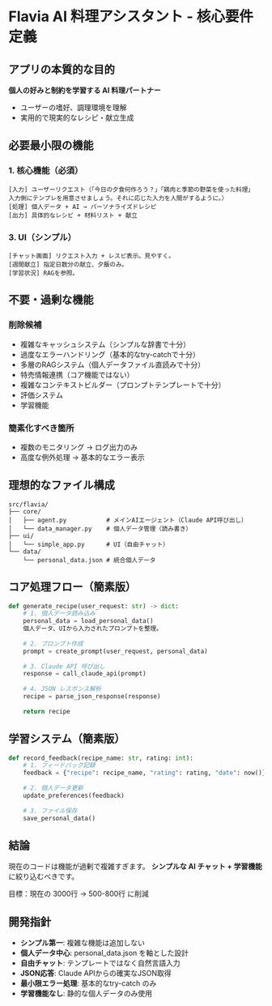 # Flavia AI 料理アシスタント - 核心要件定義

## アプリの本質的な目的
**個人の好みと制約を学習する AI 料理パートナー**
- ユーザーの嗜好、調理環境を理解
- 実用的で現実的なレシピ・献立生成

## 必要最小限の機能

### 1. 核心機能（必須）
```
[入力] ユーザーリクエスト（「今日の夕食何作ろう？」「鶏肉と季節の野菜を使った料理」
入力側にテンプレを用意させましょう。それに応じた入力を人間がするように。）
[処理] 個人データ + AI → パーソナライズドレシピ
[出力] 具体的なレシピ + 材料リスト + 献立
```


### 3. UI（シンプル）
```
[チャット画面] リクエスト入力 + レスピ表示。見やすく。
[週間献立] 指定日数分の献立、夕飯のみ。
[学習状況] RAGを参照。
```

## 不要・過剰な機能

### 削除候補
- 複雑なキャッシュシステム（シンプルな辞書で十分）
- 過度なエラーハンドリング（基本的なtry-catchで十分）
- 多層のRAGシステム（個人データファイル直読みで十分）
- 特売情報連携（コア機能ではない）
- 複雑なコンテキストビルダー（プロンプトテンプレートで十分）
- 評価システム
- 学習機能

### 簡素化すべき箇所
- 複数のモニタリング → ログ出力のみ
- 高度な例外処理 → 基本的なエラー表示

## 理想的なファイル構成

```
src/flavia/
├── core/
│   ├── agent.py           # メインAIエージェント（Claude API呼び出し）
│   └── data_manager.py    # 個人データ管理（読み書き）
├── ui/
│   └── simple_app.py      # UI（自由チャット）
└── data/
    └── personal_data.json # 統合個人データ
```

## コア処理フロー（簡素版）

```python
def generate_recipe(user_request: str) -> dict:
    # 1. 個人データ読み込み
    personal_data = load_personal_data()
    個人データ、UIから入力されたプロンプトを整理。
    
    # 2. プロンプト作成
    prompt = create_prompt(user_request, personal_data)
    
    # 3. Claude API 呼び出し
    response = call_claude_api(prompt)
    
    # 4. JSON レスポンス解析
    recipe = parse_json_response(response)
    
    return recipe
```

## 学習システム（簡素版）

```python
def record_feedback(recipe_name: str, rating: int):
    # 1. フィードバック記録
    feedback = {"recipe": recipe_name, "rating": rating, "date": now()}
    
    # 2. 個人データ更新
    update_preferences(feedback)
    
    # 3. ファイル保存
    save_personal_data()
```

## 結論
現在のコードは機能が過剰で複雑すぎます。
**シンプルな AI チャット + 学習機能** に絞り込むべきです。

目標：現在の 3000行 → 500-800行 に削減

## 開発指針
- **シンプル第一**: 複雑な機能は追加しない
- **個人データ中心**: personal_data.json を軸とした設計
- **自由チャット**: テンプレートではなく自然言語入力
- **JSON応答**: Claude APIからの確実なJSON取得
- **最小限エラー処理**: 基本的なtry-catch のみ
- **学習機能なし**: 静的な個人データのみ使用